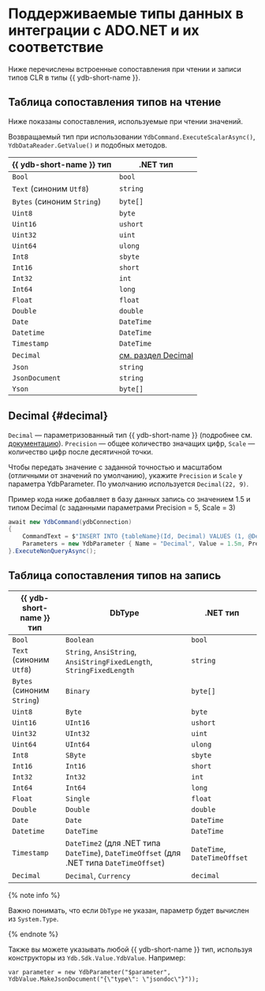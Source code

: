 # Поддерживаемые типы данных в интеграции с ADO.NET и их соответствие

Ниже перечислены встроенные сопоставления при чтении и записи типов CLR в типы {{ ydb-short-name }}.

## Таблица сопоставления типов на чтение

Ниже показаны сопоставления, используемые при чтении значений.

Возвращаемый тип при использовании `YdbCommand.ExecuteScalarAsync()`, `YdbDataReader.GetValue()` и подобных методов.

| {{ ydb-short-name }} тип   | .NET тип                       |
|----------------------------|--------------------------------|
| `Bool`                     | `bool`                         |
| `Text` (синоним `Utf8`)    | `string`                       |
| `Bytes` (синоним `String`) | `byte[]`                       |
| `Uint8`                    | `byte`                         |
| `Uint16`                   | `ushort`                       |
| `Uint32`                   | `uint`                         |
| `Uint64`                   | `ulong`                        |
| `Int8`                     | `sbyte`                        |
| `Int16`                    | `short`                        |
| `Int32`                    | `int`                          |
| `Int64`                    | `long`                         |
| `Float`                    | `float`                        |
| `Double`                   | `double`                       |
| `Date`                     | `DateTime`                     |
| `Datetime`                 | `DateTime`                     |
| `Timestamp`                | `DateTime`                     |
| `Decimal`                  | [cм. раздел Decimal](#decimal) |
| `Json`                     | `string`                       |
| `JsonDocument`             | `string`                       |
| `Yson`                     | `byte[]`                       |

## Decimal {#decimal}

`Decimal` — параметризованный тип {{ ydb-short-name }} (подробнее см. [документацию](../../../yql/reference/types/primitive.md#numeric)). `Precision` — общее количество значащих цифр, `Scale` — количество цифр после десятичной точки.

Чтобы передать значение с заданной точностью и масштабом (отличными от значений по умолчанию), укажите `Precision` и `Scale` у параметра YdbParameter. По умолчанию используется `Decimal(22, 9)`.

Пример кода ниже добавляет в базу данных запись со значением 1.5 и типом Decimal (с заданными параметрами Precision = 5, Scale = 3)
```c#
await new YdbCommand(ydbConnection)
{
    CommandText = $"INSERT INTO {tableName}(Id, Decimal) VALUES (1, @Decimal);",
    Parameters = new YdbParameter { Name = "Decimal", Value = 1.5m, Precision = 5, Scale = 3 }
}.ExecuteNonQueryAsync();
```

## Таблица сопоставления типов на запись

| {{ ydb-short-name }} тип   | DbType                                                                                    | .NET тип                     |
|----------------------------|-------------------------------------------------------------------------------------------|------------------------------|
| `Bool`                     | `Boolean`                                                                                 | `bool`                       |
| `Text` (синоним `Utf8`)    | `String`, `AnsiString`, `AnsiStringFixedLength`, `StringFixedLength`                      | `string`                     |
| `Bytes` (синоним `String`) | `Binary`                                                                                  | `byte[]`                     |
| `Uint8`                    | `Byte`                                                                                    | `byte`                       |
| `Uint16`                   | `UInt16`                                                                                  | `ushort`                     |
| `Uint32`                   | `UInt32`                                                                                  | `uint`                       |
| `Uint64`                   | `UInt64`                                                                                  | `ulong`                      |
| `Int8`                     | `SByte`                                                                                   | `sbyte`                      |
| `Int16`                    | `Int16`                                                                                   | `short`                      |
| `Int32`                    | `Int32`                                                                                   | `int`                        |
| `Int64`                    | `Int64`                                                                                   | `long`                       |
| `Float`                    | `Single`                                                                                  | `float`                      |
| `Double`                   | `Double`                                                                                  | `double`                     |
| `Date`                     | `Date`                                                                                    | `DateTime`                   |
| `Datetime`                 | `DateTime`                                                                                | `DateTime`                   |
| `Timestamp`                | `DateTime2` (для .NET типа `DateTime`), `DateTimeOffset` (для .NET типа `DateTimeOffset`) | `DateTime`, `DateTimeOffset` |
| `Decimal`                  | `Decimal`, `Currency`                                                                     | `decimal`                    |

{% note info %}

Важно понимать, что если `DbType` не указан, параметр будет вычислен из `System.Type`.

{% endnote %}

Также вы можете указывать любой {{ ydb-short-name }} тип, используя конструкторы из `Ydb.Sdk.Value.YdbValue`. Например:

```с#
var parameter = new YdbParameter("$parameter", YdbValue.MakeJsonDocument("{\"type\": \"jsondoc\"}")); 
```
